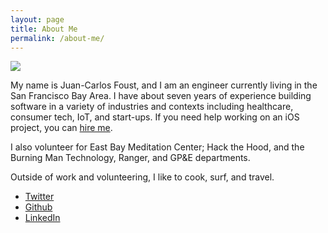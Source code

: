 ```yaml
---
layout: page
title: About Me
permalink: /about-me/
---
```


<img src="https://f001.backblazeb2.com/file/fototropik/albums/kites-with-bros/kites-with-bros-4.jpg">

My name is Juan-Carlos Foust, and I am an engineer currently living in the San Francisco Bay Area. I have about seven years of experience building software in a variety of industries and contexts including healthcare, consumer tech, IoT, and start-ups. If you need help working on an iOS project, you can [hire me](/hire-me).

I also volunteer for East Bay Meditation Center; Hack the Hood, and the Burning Man Technology, Ranger, and GP&E departments.

Outside of work and volunteering, I like to cook, surf, and travel.

- [Twitter](https://twitter.com/kharmabum)
- [Github](https://github.com/kharmabum)
- [LinkedIn](https://www.linkedin.com/in/foustjc/)




